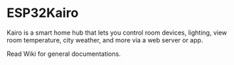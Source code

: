 # ESP32Kairo
Kairo is a smart home hub that lets you control room devices, lighting, view room temperature, city weather, and more via a web server or app.

Read Wiki for general documentations.
